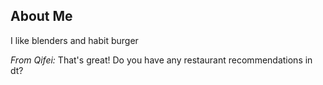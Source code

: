 ## About Me

I like blenders and habit burger

*From Qifei:* That's great! Do you have any restaurant recommendations in dt?
